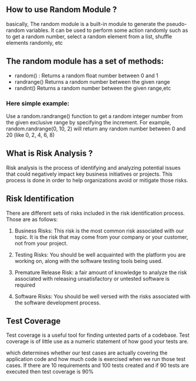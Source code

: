 ## How to use Random Module ?

basically, The random module is a built-in module to generate the pseudo-random variables. It can be used to perform some action randomly such as to get a random number, select a random element from a list, shuffle elements randomly, etc
## The random module has a set of methods:
- random()	: Returns a random float number between 0 and 1
- randrange()	Returns a random number between the given range
- randint()	Returns a random number between the given range,etc 

### Here simple example:
Use a random.randrange() function to get a random integer number from the given exclusive range by specifying the increment. For example, random.randrange(0, 10, 2) will return any random number between 0 and 20 (like 0, 2, 4, 6, 8)

## What is Risk Analysis ?

Risk analysis is the process of identifying and analyzing potential issues that could negatively impact key business initiatives or projects. 
This process is done in order to help organizations avoid or mitigate those risks.

## Risk Identification
There are different sets of risks included in the risk identification process. Those are as follows:

1. Business Risks: This risk is the most common risk associated with our topic. It is the risk that may come from your company or your customer, not from your project.

2. Testing Risks: You should be well acquainted with the platform you are working on, along with the software testing tools being used.

3. Premature Release Risk: a fair amount of knowledge to analyze the risk associated with releasing unsatisfactory or untested software is required

4. Software Risks: You should be well versed with the risks associated with the software development process.

## Test Coverage

Test coverage is a useful tool for finding untested parts of a codebase. Test coverage is of little use as a numeric statement of how good your tests are.

which determines whether our test cases are actually covering the application code and how much code is exercised when we run those test cases. If there are 10 requirements and 100 tests created and if 90 tests are executed then test coverage is 90%